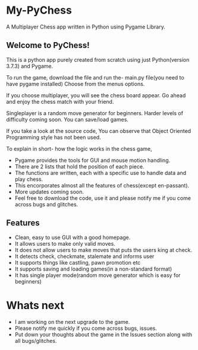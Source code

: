 # My-PyChess
A Multiplayer Chess app written in Python using Pygame Library.

## Welcome to PyChess!

This is a python app purely created from scratch using just Python(version 3.7.3) and Pygame.

To run the game, download the file and run the- main.py file(you need to have pygame installed)
Choose from the menus options.

If you choose multiplayer, you will see the chess board appear. Go ahead and enjoy the chess match with your friend.

Singleplayer is a random move generator for beginners.
Harder levels of difficulty coming soon.
You can save/load games.

If you take a look at the source code, You can observe that Object Oriented Programming style has not been used.

To explain in short- how the logic works in the chess game,
- Pygame provides the tools for GUI and mouse motion handling.
- There are 2 lists that hold the position of each piece.
- The functions are written, each with a specific use to handle data and play chess.
- This encorporates almost all the features of chess(except en-passant).
- More updates coming soon.
- Feel free to download the code, use it and please notify me if you come across bugs and glitches.

## Features

- Clean, easy to use GUI with a good homepage.
- It allows users to make only valid moves.
- It does not allow users to make moves that puts the users king at check.
- It detects check, checkmate, stalemate and informs user
- It supports things like castling, pawn promotion etc
- It supports saving and loading games(in a non-standard format)
- It has single player mode(random move generator which is easy for beginners)

# Whats next

- I am working on the next upgrade to the game.
- Please notify me quickly if you come across bugs, issues.
- Put down your thoughts about the game in the Issues section along with all bugs/glitches.
